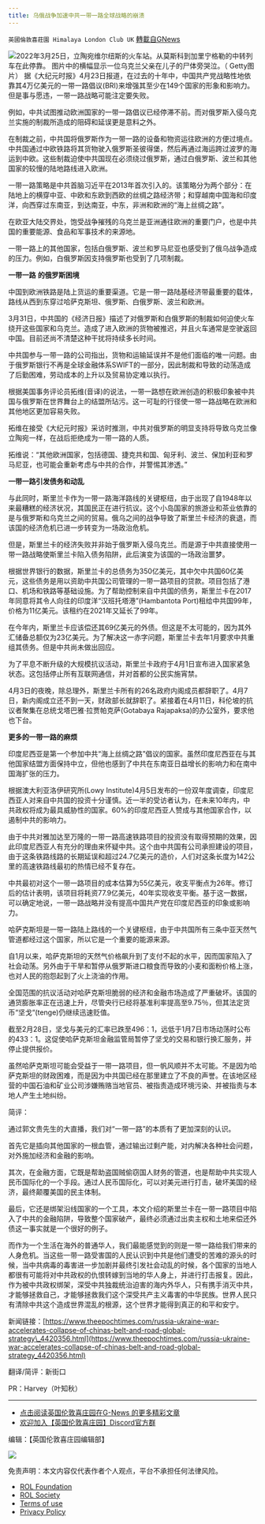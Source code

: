 ```yaml
---
title: 乌俄战争加速中共一带一路全球战略的崩溃
---
```

`英國倫敦喜莊園 Himalaya London Club UK` [轉載自GNews](https://gnews.org/zh-hans/2420965/)

![](https://assets.gnews.org/wp-content/uploads/2022/04/ddg.jpg)2022年3月25日，立陶宛维尔纽斯的火车站。从莫斯科到加里宁格勒的中转列车在此停靠。 图片中的横幅显示一位乌克兰父亲在儿子的尸体旁哭泣。（ Getty图片） 
据《大纪元时报》4月23日报道，在过去的十年中，中国共产党战略性地依靠其4万亿美元的一带一路倡议(BRI)来增强其至少在149个国家的形象和影响力。但是事与愿违，一带一路战略可能注定要失败。
 
例如，中共试图推动欧洲国家的一带一路倡议已经停滞不前。而对俄罗斯入侵乌克兰实施的制裁所造成的阻碍和延误更是意料之外。
 
在制裁之前，中共国将俄罗斯作为一带一路的设备和物资运往欧洲的方便过境点。中共国通过中欧铁路将其货物驶入俄罗斯圣彼得堡，然后再通过海运跨过波罗的海运到中欧。这些制裁迫使中共国现在必须绕过俄罗斯，通过白俄罗斯、波兰和其他国家的较慢的陆地路线进入欧洲。
 
一带一路策略是中共首脑习近平在2013年首次引入的。该策略分为两个部分：在陆地上的横穿中亚、中欧和东欧到西欧的丝绸之路经济带；和穿越南中国海和印度洋，向西穿过东南亚，到达南亚，中东，非洲和欧洲的“海上丝绸之路”。
 
在欧亚大陆交界处，饱受战争摧残的乌克兰是亚洲通往欧洲的重要门户，也是中共国的重要能源、食品和军事技术的来源地。
 
一带一路上的其他国家，包括白俄罗斯、波兰和罗马尼亚也感受到了俄乌战争造成的压力。例如，白俄罗斯因支持俄罗斯也受到了几项制裁。
 
**一带一路** **的俄罗斯困境**
 
中国到欧洲铁路是陆上货运的重要渠道。它是一带一路陆基经济带最重要的载体，路线从西到东穿过哈萨克斯坦、俄罗斯、白俄罗斯、波兰和欧洲。
 
3月31日，中共国的《经济日报》描述了对俄罗斯和白俄罗斯的制裁如何迫使火车绕开这些国家和乌克兰。造成了进入欧洲的货物被推迟，并且火车通常是空驶返回中国。目前还尚不清楚这种干扰将持续多长时间。
 
中共国参与一带一路的公司指出，货物和运输延误并不是他们面临的唯一问题。由于俄罗斯银行不再是全球金融体系SWIFT的一部分，因此制裁和导致的动荡造成了后勤困难，劳动成本的上升以及贸易协定难以执行。
 
根据美国事务评论员拓维(音译)的说法，一带一路想在欧洲创造的积极印象被中共国与俄罗斯在世界舞台上的结盟所玷污。这一可耻的行径使一带一路战略在欧洲和其他地区更加容易失败。
 
拓维在接受《大纪元时报》采访时推测，中共对俄罗斯的明显支持将导致乌克兰像立陶宛一样，在战后拒绝成为一带一路的人质。
 
拓维说：“其他欧洲国家，包括德国、捷克共和国、匈牙利、波兰、保加利亚和罗马尼亚，也可能会重新考虑与中共的合作，并警惕其渗透。”
 
**一带一路引发债务和动乱**
 
与此同时，斯里兰卡作为一带一路海洋路线的关键枢纽，由于出现了自1948年以来最糟糕的经济状况，其国民正在进行抗议。这个小岛国家的旅游业和茶业依靠的是与俄罗斯和乌克兰之间的贸易。俄乌之间的战争导致了斯里兰卡经济的衰退，而该国的经济危机已进一步转变为一场政治危机。
 
但是，斯里兰卡的经济失败并非始于俄罗斯入侵乌克兰。而是源于中共直接使用一带一路战略使斯里兰卡陷入债务陷阱，此后演变为该国的一场政治噩梦。
 
根据世界银行的数据，斯里兰卡的总债务为350亿美元，其中欠中共国60亿美元，这些债务是用以资助中共国公司管理的一带一路项目的贷款。项目包括了港口、机场和铁路等基础设施。为了帮助控制来自中共国的债务，斯里兰卡在2017年同意将其令人向往的印度洋“汉班托塔港”(Hambantota Port)租给中共国99年，价格为11亿美元。该租约在2021年又延长了99年。
 
在今年内，斯里兰卡应该偿还其69亿美元的外债。但这是不太可能的，因为其外汇储备总额仅为23亿美元。为了解决这一赤字问题，斯里兰卡去年1月要求中共重组其债务。但是中共尚未做出回应。
 
为了平息不断升级的大规模抗议活动，斯里兰卡政府于4月1日宣布进入国家紧急状态。这包括停止所有互联网通信，并对首都的公民实施宵禁。
 
4月3日的夜晚，除总理外，斯里兰卡所有的26名政府内阁成员都辞职了。4月7日，新内阁成立还不到一天，财政部长就辞职了。紧接着在4月11日，科伦坡的抗议者聚集在总统戈塔巴雅·拉贾帕克萨(Gotabaya Rajapaksa)的办公室外，要求他也下台。
 
**更多的一带一路的麻烦**
 
印度尼西亚是第一个参加中共“海上丝绸之路”倡议的国家。虽然印度尼西亚在与其他国家结盟方面保持中立，但他也感到了中共在东南亚日益增长的影响力和在南中国海扩张的压力。
 
根据澳大利亚洛伊研究所(Lowy Institute)4月5日发布的一份双年度调查，印度尼西亚人对来自中共国的投资十分谨慎。近一半的受访者认为，在未来10年内，中共政权将成为最具威胁性的国家。60%的印度尼西亚人赞成与其他国家合作，以遏制中共的影响力。
 
由于中共对雅加达至万隆的一带一路高速铁路项目的投资没有取得预期的效果，因此印度尼西亚人有充分的理由来怀疑中共。这个由中共国有公司承担建设的项目，由于这条铁路线路的长期延误和超过24.7亿美元的造价，人们对这条长度为142公里的高速铁路线最初的热情已经不复存在。
 
中共最初对这个一带一路项目的成本估算为55亿美元，收支平衡点为26年。修订后的估计表明，该项目将耗资77.9亿美元，40年实现收支平衡。基于这一数据，可以确定地说，一带一路战略并没有提高中国共产党在印度尼西亚的印象或影响力。
 
哈萨克斯坦是一带一路陆上路线的一个关键枢纽，由于中共国所有三条中亚天然气管道都经过这个国家，所以它是一个重要的能源来源。
 
自1月以来，哈萨克斯坦的天然气价格飙升到了支付不起的水平，因而国家陷入了社会动荡。另外由于干旱和暂停从俄罗斯进口粮食而导致的小麦和面粉价格上涨，也对人民的抱怨起到了火上浇油的作用。
 
全国范围的抗议活动对哈萨克斯坦脆弱的经济和金融市场造成了严重破坏。该国的通货膨胀率正在迅速上升，尽管央行已经将基准利率提高至9.75％，但其法定货币“坚戈“(tenge)仍继续迅速贬值。
 
截至2月28日，坚戈与美元的汇率已跌至496：1，远低于1月7日市场动荡时公布的433：1。这促使哈萨克斯坦金融监管局暂停了坚戈的交易和银行换汇服务，并停止提供报价。
 
虽然哈萨克斯坦可能会受益于一带一路项目，但一帆风顺并不太可能。不是因为哈萨克斯坦的财政困难，而是因为中共国已经在那里建立了不良的声誉。在该地区经营的中国石油和矿业公司涉嫌贿赂当地官员、被指责造成环境污染、并被指责与本地人产生土地纠纷。
 
简评：
 
通过郭文贵先生的大直播，我们对“一带一路”的本质有了更加深刻的认识。
 
首先它是插向其他国家的一根血管，通过输出过剩产能，对内解决各种社会问题，对外施加经济和金融的影响。
 
其次，在金融方面，它既是帮助盗国贼偷窃国人财务的管道，也是帮助中共实现人民币国际化的一个手段。通过人民币国际化，可以对美元进行打击，破坏美国的经济，最终颠覆美国的民主体制。
 
最后，它还是绑架沿线国家的一个工具，本文介绍的斯里兰卡在一带一路项目中陷入了中共的金融陷阱，导致整个国家破产，最终必须通过出卖主权和土地来偿还外债这一事实就是一个很好的例子。
 
而作为一个生活在海外的普通华人，我们最能感觉到的则是一带一路给我们带来的人身危机。当这些一带一路受害国的人民认识到中共是他们遭受的苦难的源头的时候，当中共病毒的毒害进一步加剧并最终引发社会动乱的时候，各个国家的当地人都很有可能将对中共政权的仇恨转嫁到当地的华人身上，并进行打击报复。因此，作为被中共政权绑架，深受中共独裁统治迫害的海内外华人，只有携手消灭中共，才能够拯救自己，才能够拯救我们这个深受共产主义毒害的中华民族。世界人民只有清除中共这个造成世界混乱的根源，这个世界才能得到真正的和平和安宁。
 
新闻链接：[https://www.theepochtimes.com/russia-ukraine-war-accelerates-collapse-of-chinas-belt-and-road-global-strategy\_4420356.html](https://www.theepochtimes.com/russia-ukraine-war-accelerates-collapse-of-chinas-belt-and-road-global-strategy_4420356.html)
 
翻译/简评：新街口
 
PR：Harvey（叶知秋）
 
* * *
 
- [点击阅读英国伦敦喜庄园在G-News 的更多精彩文章](https://gnews.org/zh-hans/author/himalaya_hawk/)
- [欢迎加入【英国伦敦喜庄园】Discord官方群](https://discord.gg/VsNaHaMUsy)

编辑：【英国伦敦喜庄园编辑部】
 
![](https://assets.gnews.org/wp-content/uploads/2022/04/HHS_QRCode_up_220405.jpg)

免责声明：本文内容仅代表作者个人观点，平台不承担任何法律风险。
  
- [ROL Foundation](https://rolfoundation.org/)
- [ROL Society](https://rolsociety.org/)
- [Terms of use](https://gnews.org/terms-of-use-3/)
- [Privacy Policy](https://gnews.org/privacy-policy/)
